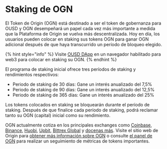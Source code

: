 # Staking de OGN

El Token de Origin (OGN) está destinado a ser el token de gobernanza para OUSD y OGN desempeñará un papel cada vez más importante a medida que la Plataforma de Origin se vuelva más descentralizada. Hoy en día, los usuarios pueden colocar en staking sus tokens OGN para ganar OGN adicional después de que haya transcurrido un período de bloqueo elegido.

{% hint style="info" %}
Visite [OUSD DApp](https://www.ousd.com/stake) en un navegador habilitado para web3 para colocar en staking su OGN.
{% endhint %}

El programa de staking inicial ofrece tres períodos de staking y rendimientos respectivos:

* Periodo de staking de 30 días: Gane un interés anualizado del 7,5%
* Periodo de staking de 90 días: Gane un interés anualizado del 12,5%
* Periodo de staking de 365 días: Gane un interés anualizado del 25%

Los tokens colocados en staking se bloquearán durante el período de staking. Después de que finalice cada período de staking, podrá reclamar tanto su OGN (capital) inicial como su rendimiento.

OGN actualmente cotiza en los principales exchanges como [Coinbase](https://www.coinbase.com/price/origin-token), [Binance](https://www.binance.com/en/register?ref=NPPYAEAE), [Huobi](https://www.huobi.com/en-us/exchange/ogn_usdt/), [Upbit](https://upbit.com/exchange?code=CRIX.UPBIT.BTC-OGN), [Bittrex Global](https://global.bittrex.com/Market/Index?MarketName=BTC-OGN) y [docenas más](https://coinmarketcap.com/currencies/origin-protocol/markets/). Visite el sitio web de Origin para [obtener más información sobre OGN](https://www.originprotocol.com/ogn-token) o consulte [el panel de OGN](https://www.originprotocol.com/dashboard) para realizar un seguimiento de métricas de tokens importantes.

